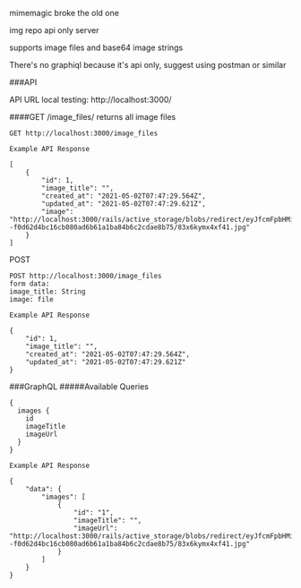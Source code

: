 mimemagic broke the old one 

img repo api only server

supports image files and base64 image strings

There's no graphiql because it's api only, suggest using postman or similar

###API 

API URL
local testing: http://localhost:3000/

####GET /image_files/
returns all image files


```
GET http://localhost:3000/image_files

Example API Response

[
    {
        "id": 1,
        "image_title": "",
        "created_at": "2021-05-02T07:47:29.564Z",
        "updated_at": "2021-05-02T07:47:29.621Z",
        "image": "http://localhost:3000/rails/active_storage/blobs/redirect/eyJfcmFpbHMiOnsibWVzc2FnZSI6IkJBaHBCZz09IiwiZXhwIjpudWxsLCJwdXIiOiJibG9iX2lkIn19--f0d62d4bc16cb080ad6b61a1ba84b6c2cdae8b75/83x6kymx4xf41.jpg"
    }
]
```
POST
```
POST http://localhost:3000/image_files
form data:
image_title: String
image: file
```

```
Example API Response

{
    "id": 1,
    "image_title": "",
    "created_at": "2021-05-02T07:47:29.564Z",
    "updated_at": "2021-05-02T07:47:29.621Z"
}
```

###GraphQL
#####Available Queries
```
{
  images {
    id
    imageTitle
    imageUrl
  }
}
```
```
Example API Response

{
    "data": {
        "images": [
            {
                "id": "1",
                "imageTitle": "",
                "imageUrl": "http://localhost:3000/rails/active_storage/blobs/redirect/eyJfcmFpbHMiOnsibWVzc2FnZSI6IkJBaHBCZz09IiwiZXhwIjpudWxsLCJwdXIiOiJibG9iX2lkIn19--f0d62d4bc16cb080ad6b61a1ba84b6c2cdae8b75/83x6kymx4xf41.jpg"
            }
        ]
    }
}
```